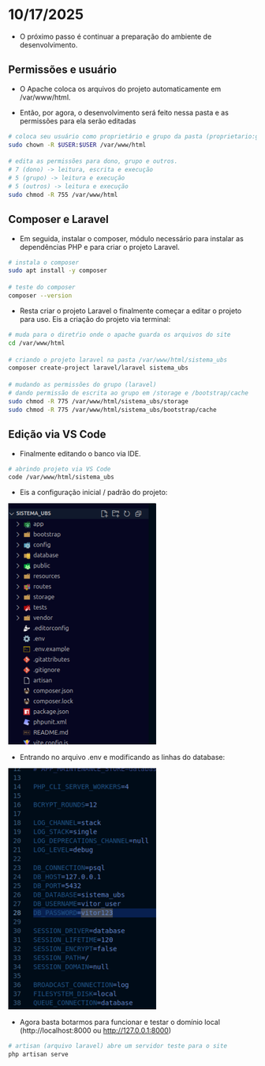 # 10/17/2025

- O próximo passo é continuar a preparação do ambiente de desenvolvimento.

## Permissões e usuário

- O Apache coloca os arquivos do projeto automaticamente em /var/www/html.

- Então, por agora, o desenvolvimento será feito nessa pasta e as permissões para ela serão editadas

```bash
# coloca seu usuário como proprietário e grupo da pasta (proprietario:grupo).
sudo chown -R $USER:$USER /var/www/html

# edita as permissões para dono, grupo e outros.
# 7 (dono) -> leitura, escrita e execução
# 5 (grupo) -> leitura e execução
# 5 (outros) -> leitura e execução
sudo chmod -R 755 /var/www/html
```

## Composer e Laravel

- Em seguida, instalar o composer, módulo necessário para instalar as dependências PHP e para criar o projeto Laravel.

```bash
# instala o composer
sudo apt install -y composer

# teste do composer
composer --version
```

- Resta criar o projeto Laravel o finalmente começar a editar o projeto para uso. Eis a criação do projeto via terminal:

```bash
# muda para o diretŕio onde o apache guarda os arquivos do site
cd /var/www/html

# criando o projeto laravel na pasta /var/www/html/sistema_ubs
composer create-project laravel/laravel sistema_ubs

# mudando as permissões do grupo (laravel)
# dando permissão de escrita ao grupo em /storage e /bootstrap/cache
sudo chmod -R 775 /var/www/html/sistema_ubs/storage
sudo chmod -R 775 /var/www/html/sistema_ubs/bootstrap/cache
```

## Edição via VS Code

- Finalmente editando o banco via IDE.

```bash
# abrindo projeto via VS Code
code /var/www/html/sistema_ubs
```

- Eis a configuração inicial / padrão do projeto:
<p align="left">
  <img src="../images/path_initial.png" width="300">
</p>

- Entrando no arquivo .env e modificando as linhas do database:

<p align="left">
  <img src="../images/db_lines.png" width="300">
</p>

- Agora basta botarmos para funcionar e testar o domínio local (http://localhost:8000 ou http://127.0.0.1:8000)

```bash
# artisan (arquivo laravel) abre um servidor teste para o site
php artisan serve
```
